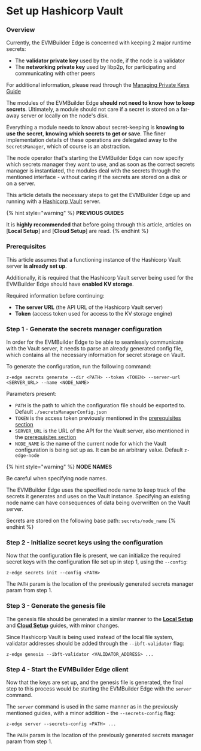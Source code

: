 # Set up Hashicorp Vault

### Overview

Currently, the EVMBuilder Edge is concerned with keeping 2 major runtime secrets:

* The **validator private key** used by the node, if the node is a validator
* The **networking private key** used by libp2p, for participating and communicating with other peers

For additional information, please read through the [Managing Private Keys Guide](../manage-private-keys.md)

The modules of the EVMBuilder Edge **should not need to know how to keep secrets**. Ultimately, a module should not care if a secret is stored on a far-away server or locally on the node's disk.

Everything a module needs to know about secret-keeping is **knowing to use the secret**, **knowing which secrets to get or save**. The finer implementation details of these operations are delegated away to the `SecretsManager`, which of course is an abstraction.

The node operator that's starting the EVMBuilder Edge can now specify which secrets manager they want to use, and as soon as the correct secrets manager is instantiated, the modules deal with the secrets through the mentioned interface - without caring if the secrets are stored on a disk or on a server.

This article details the necessary steps to get the EVMBuilder Edge up and running with a [Hashicorp Vault](https://www.vaultproject.io/) server.

{% hint style="warning" %}
**PREVIOUS GUIDES**

It is **highly recommended** that before going through this article, articles on [**Local Setup**] and [**Cloud Setup**] are read.
{% endhint %}

### Prerequisites

This article assumes that a functioning instance of the Hashicorp Vault server **is already set up**.

Additionally, it is required that the Hashicorp Vault server being used for the EVMBuilder Edge should have **enabled KV storage**.

Required information before continuing:

* **The server URL** (the API URL of the Hashicorp Vault server)
* **Token** (access token used for access to the KV storage engine)

### Step 1 - Generate the secrets manager configuration

In order for the EVMBuilder Edge to be able to seamlessly communicate with the Vault server, it needs to parse an already generated config file, which contains all the necessary information for secret storage on Vault.

To generate the configuration, run the following command:

```
z-edge secrets generate --dir <PATH> --token <TOKEN> --server-url <SERVER_URL> --name <NODE_NAME>
```

Parameters present:

* `PATH` is the path to which the configuration file should be exported to. Default `./secretsManagerConfig.json`
* `TOKEN` is the access token previously mentioned in the [prerequisites section](set-up-hashicorp-vault.md)
* `SERVER_URL` is the URL of the API for the Vault server, also mentioned in the [prerequisites section](set-up-hashicorp-vault.md)
* `NODE_NAME` is the name of the current node for which the Vault configuration is being set up as. It can be an arbitrary value. Default `z-edge-node`

{% hint style="warning" %}
**NODE NAMES**

Be careful when specifying node names.

The EVMBuilder Edge uses the specified node name to keep track of the secrets it generates and uses on the Vault instance. Specifying an existing node name can have consequences of data being overwritten on the Vault server.

Secrets are stored on the following base path: `secrets/node_name`
{% endhint %}

### Step 2 - Initialize secret keys using the configuration

Now that the configuration file is present, we can initialize the required secret keys with the configuration file set up in step 1, using the `--config`:

```
z-edge secrets init --config <PATH>
```

The `PATH` param is the location of the previously generated secrets manager param from step 1.

### Step 3 - Generate the genesis file

The genesis file should be generated in a similar manner to the [**Local Setup**](../../get-started/local-setup.md) and [**Cloud Setup**](../../get-started/cloud-setup.md) guides, with minor changes.

Since Hashicorp Vault is being used instead of the local file system, validator addresses should be added through the `--ibft-validator` flag:

```
z-edge genesis --ibft-validator <VALIDATOR_ADDRESS> ...
```

### Step 4 - Start the EVMBuilder Edge client

Now that the keys are set up, and the genesis file is generated, the final step to this process would be starting the EVMBuilder Edge with the `server` command.

The `server` command is used in the same manner as in the previously mentioned guides, with a minor addition - the `--secrets-config` flag:

```
z-edge server --secrets-config <PATH> ...
```

The `PATH` param is the location of the previously generated secrets manager param from step 1.
